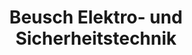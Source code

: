 ---
title: "Beusch Elektro- und Sicherheitstechnik"
url: /korschenbroich/beusch-elektro-und-sicherheitstechnik/
shop: Elektrisch
---